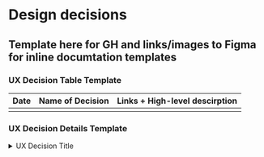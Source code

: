 
# Design decisions

## Template here for GH and links/images to Figma for inline documtation templates



### UX Decision Table Template
| Date | Name of Decision | Links + High-level descirption     |
|------|-------------------------|-----------|
|      |                         |           |



### UX Decision Details Template

<details>

<summary>UX Decision Title</summary>

  
#### Background
- links to tickets and/or Figma pages
- Images if needed to capture versions in time

#### Current state/outcome
- Is this live with what iteration/release
- Plans to iterate in the future
- Things to look out for in research

#### Reasoning
- What is the rationale behind the decision

#### Decision makers involved
- Name/departments/meeting notes

#### Timeline
Order with most recent first, oldest last

When it happend (title of list)
- What happened
- Who was invlovled
- Why the decision was made

When it happend (title of list)
- What happened
- Who was invlovled
- Why the decision was made
  
  
</details>

